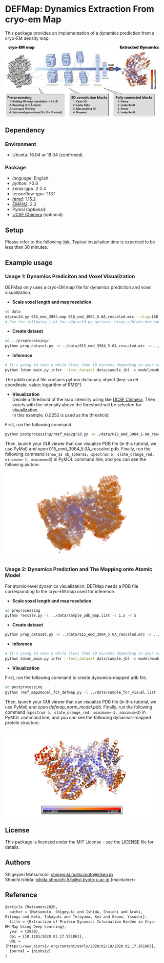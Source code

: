 # DEFMap: Dynamics Extraction From cryo-em Map

This package provides an implementation of a dynamics prediction from a cryo-EM density map.

<div align="center">
  <img src="./img/DEFMap_summary.jpg">
</div>

## Dependency

### Environment

- Ubuntu: 16.04 or 18.04 (confirmed)

### Package

- *language*: English
- *python*: >3.6
- *keras-gpu*: 2.2.4
- tensorflow-gpu: 1.13.1
- *[htmd](https://software.acellera.com/academic-download-htmd.html)*: 1.15.2
- *[EMAN2](https://blake.bcm.edu/emanwiki/EMAN2)*: 2.3
- Pymol (optional):
- [UCSF Chimera](https://www.cgl.ucsf.edu/chimera/) (optional):

## Setup
Please refer to the following [link](doc/setup.md).
Typical installation time is expected to be less than 30 minutes.

## Example usage

### Usage 1: Dynamics Prediciton and Voxel Visualization
DEFMap only uses a cryo-EM map file for dynamics prediction and voxel visualization.

- **Scale voxel length and map resolution**

```bash
cd data
e2proc3d.py 015_emd_3984.map 015_emd_3984_5.0A_rescaled.mrc --clip=160,160,160 --scale=0.9 --process=filter.lowpass.gauss:cutoff_freq=0.2
# See the following link for e2proc3d.py options: https://blake.bcm.edu/emanwiki/EMAN2/Programs/e2proc3d
```

- **Create dataset**  

```bash
cd ../preprocessing/
python prep_dataset.py -m ../data/015_emd_3984_5.0A_rescaled.mrc -o ../data/sample.jbl -p
```

- **Inference**

```bash
# It's going to take a while (less than 10 minutes depending on your computer).
python 3dcnn_main.py infer --test_dataset data/sample.jbl -o model/model.h5 --prediction_output result/prediction.jbl
```

The joblib output file contains python dictionary object (key: voxel coordinate, value: logarithm of RMSF).

- **Visualization**  
Decide a threshold of the map intensity using like [UCSF Chimera](https://www.cgl.ucsf.edu/chimera/).
Then, voxels with the intensity above the threshold will be selected for visualization.  
In this example, 0.0252 is used as the threshold.

First, run the following command.
```bash
python postprocessing/rmsf_map2grid.py -m ./data/015_emd_3984_5.0A_rescaled.mrc -p result/prediction.jbl -t 0.0252
```
Then, launch your GUI viewer that can visualize PDB file (in this tutorial, we use PyMol) and open 015_emd_3984_5.0A_rescaled.pdb.
Finally, run the following command (`show_as nb_spheres; spectrum b, slate_orange_red, minimum=-1, maximum=2`) in PyMOL command line, and you can see the following picture.

<div align="center">
  <img src="img/dynamics_voxels.jpg">
</div>

### Usage 2: Dynamics Prediction and The Mapping onto Atomic Model
For atomic-level dynamics visualization, DEFMap needs a PDB file corresponding to the cryo-EM map used for inference. 

- **Scale voxel length and map resolution**  
```bash
cd preprocessing
python rescale.py -l ../data/sample_pdb_map.list -s 1.5 -r 5
```

- **Create dataset**  
```bash
python prep_dataset.py -m ../data/015_emd_3984_5.0A_rescaled.mrc -o ../data/sample.jbl -p
```

- **Inference**  

```bash
# It's going to take a while (less than 10 minutes depending on your computer).
python 3dcnn_main.py infer --test_dataset data/sample.jbl -o model/model.h5 --prediction_output result/prediction.jbl
```

- **Visualization**  

First, run the following command to create dynamics-mapped pdb file.
```bash
cd postprocessing
python rmsf_map2model_for_defmap.py -l ../data/sample_for_visual.list -p ../result/prediction.jbl --normalize
```

Then, launch your GUI viewer that can visualize PDB file (in this tutorial, we use PyMol) and open *defmap_norm_model.pdb*.
Finally, run the following command (`spectrum b, slate_orange_red, minimum=-1, maximum=2`) in PyMOL command line, and you can see the following dynamics-mapped protein structure.

<div align="center">
  <img src="img/dynamics_mapped_protein.jpg">
</div>

## License
This package is licensed under the MIT License - see the [LICENSE](LICENSE) file for details.

## Authors
Shigeyuki Matsumoto: shigeyuki.matsumoto@riken.jp  
Shoichi Ishida: ishida.shouichi.57a@st.kyoto-u.ac.jp (maintainer)  

## Reference
```
@article {Matsumoto2020,
  author = {Matsumoto, Shigeyuki and Ishida, Shoichi and Araki, Mitsugu and Kato, Takayuki and Terayama, Kei and Okuno, Yasushi},
  title = {Extraction of Protein Dynamics Information Hidden in Cryo-EM Map Using Deep Learning},
  year = {2020},
  doi = {10.1101/2020.02.17.951863},
  URL = {https://www.biorxiv.org/content/early/2020/02/18/2020.02.17.951863},
  journal = {bioRxiv}
}
```
